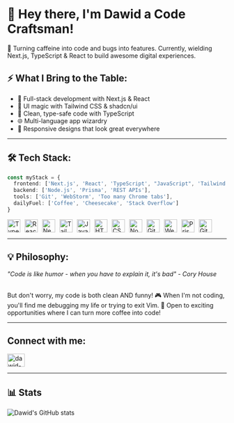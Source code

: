 # 👋 Hey there, I'm Dawid a Code Craftsman!

🎯 Turning caffeine into code and bugs into features. Currently, wielding Next.js, TypeScript & React to build awesome
digital experiences.

## ⚡ What I Bring to the Table:

- 🔨 Full-stack development with Next.js & React
- 🎨 UI magic with Tailwind CSS & shadcn/ui
- 🧩 Clean, type-safe code with TypeScript
- 🌐 Multi-language app wizardry
- 📱 Responsive designs that look great everywhere

---

## 🛠 Tech Stack:

```typescript
const myStack = {
  frontend: ['Next.js', 'React', 'TypeScript', "JavaScript", 'Tailwind CSS', "Next.js", "HTML", "CSS"],
  backend: ['Node.js', 'Prisma', 'REST APIs'],
  tools: ['Git', 'WebStorm', 'Too many Chrome tabs'],
  dailyFuel: ['Coffee', 'Cheesecake', 'Stack Overflow']
}
```

<div style="display: flex; flex-wrap: wrap; gap: 10px;">
  <img style="width: 30px;" src="https://cdn.jsdelivr.net/gh/devicons/devicon/icons/typescript/typescript-plain.svg" alt="TypeScript" />
  <img style="width: 30px;" src="https://cdn.jsdelivr.net/gh/devicons/devicon/icons/react/react-original.svg" alt="React" />
  <img style="width: 30px;" src="https://cdn.jsdelivr.net/gh/devicons/devicon/icons/nextjs/nextjs-original.svg" alt="Next.js" />
  <img style="width: 30px;" src="https://cdn.jsdelivr.net/gh/devicons/devicon/icons/tailwindcss/tailwindcss-original.svg" alt="TailwindCSS" />
  <img style="width: 30px;" src="https://cdn.jsdelivr.net/gh/devicons/devicon/icons/javascript/javascript-plain.svg" alt="JavaScript" />
  <img style="width: 30px;" src="https://cdn.jsdelivr.net/gh/devicons/devicon/icons/html5/html5-plain.svg" alt="HTML" />
  <img style="width: 30px;" src="https://cdn.jsdelivr.net/gh/devicons/devicon/icons/css3/css3-plain.svg" alt="CSS" />
  <img style="width: 30px;" src="https://cdn.jsdelivr.net/gh/devicons/devicon/icons/nodejs/nodejs-original.svg" alt="NodeJS" />
  <img style="width: 30px;" src="https://cdn.jsdelivr.net/gh/devicons/devicon/icons/git/git-original.svg" alt="Git" />
  <img style="width: 30px;" src="https://cdn.jsdelivr.net/gh/devicons/devicon/icons/webstorm/webstorm-original.svg" alt="WebStorm" />
  <img style="width: 30px;" src="https://cdn.jsdelivr.net/gh/devicons/devicon/icons/prisma/prisma-original.svg" alt="Prisma" />
  <img style="width: 30px;" src="https://cdn.jsdelivr.net/gh/devicons/devicon/icons/github/github-original.svg" alt="GitHub" />
</div>

---

## 💡 Philosophy:

_"Code is like humor - when you have to explain it, it's bad" - Cory House_

<br/>
But don't worry, my code is both clean AND funny!
🎮 When I'm not coding, you'll find me debugging my life or trying to exit Vim.
💌 Open to exciting opportunities where I can turn more coffee into code!

---

## Connect with me:

<a href="https://linkedin.com/in/dawid-binkowski-webdev" target="blank"><img align="center" src="https://raw.githubusercontent.com/rahuldkjain/github-profile-readme-generator/master/src/images/icons/Social/linked-in-alt.svg" alt="dawid-binkowski-webdev" height="30" width="40" /></a>

---

## 📊 Stats

![Dawid's GitHub stats](https://github-readme-stats.vercel.app/api?username=binkowskidawid&show_icons=true&theme=gruvbox)
